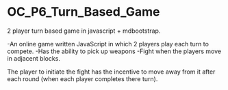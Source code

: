 # OC_P6_Turn_Based_Game
2 player turn based game in javascript + mdbootstrap.

-An online game written JavaScript in which 2 players play each turn to compete.
-Has the ability to pick up weapons
-Fight when the players move in adjacent blocks.

The player to initiate the fight has the incentive to move away from it after each round (when each player completes there turn).
